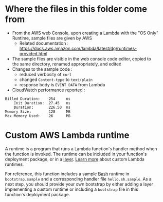 # Where the files in this folder come from

- From the AWS web Console, upon creating a Lambda with the "OS Only" Runtime, sample files are given by AWS
  - Related documentation : https://docs.aws.amazon.com/lambda/latest/dg/runtimes-provided.html
- The sample files are visible in the web console code editor, copied to the same directory, renamed appropriately, and edited
- Changes to the sample code :
  - reduced verbosity of `curl`
  - changed `Content-type` to `text/plain`
  - response body is `EVENT_DATA` from Lambda
- CloudWatch performance reported : 

```
Billed Duration:    254     ms
    Init Duration:  27.45   ms
    Duration:       226.50  ms
Memory Size:        128     MB
Max Memory Used:    26      MB
```

# Custom AWS Lambda runtime

A runtime is a program that runs a Lambda function's handler method when the function is invoked. The runtime can be included in your function's deployment package, or in a [layer](https://docs.aws.amazon.com/lambda/latest/dg/configuration-layers.html). [Learn more](https://docs.aws.amazon.com/lambda/latest/dg/runtimes-custom.html) about custom Lambda runtimes.

For reference, this function includes a sample [Bash](https://www.gnu.org/software/bash/) runtime in `bootstrap.sample` and a corresponding handler file `hello.sh.sample`. As a next step, you should provide your own bootstrap by either adding a layer implementing a custom runtime or including a `bootstrap` file in this function's deployment package.
